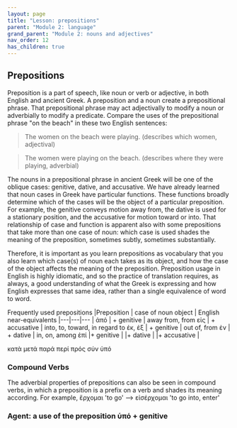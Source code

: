 ```yaml
---
layout: page
title: "Lesson: prepositions"
parent: "Module 2: language"
grand_parent: "Module 2: nouns and adjectives"
nav_order: 12
has_children: true
---
```


## Prepositions
Preposition is a part of speech, like noun or verb or adjective, in both English and ancient Greek. A preposition and a noun create a prepositional phrase. That prepositional phrase may act adjectivally to modify a noun or adverbially to modify a predicate. Compare the uses of the prepositional phrase "on the beach" in these two English sentences:

> The women on the beach were playing. (describes which women, adjectival)

> The women were playing on the beach. (describes where they were playing, adverbial)

The nouns in a prepositional phrase in ancient Greek will be one of the oblique cases: genitive, dative, and accusative. We have already learned that noun cases in Greek have particular functions. These functions broadly determine which of the cases will be the object of a particular preposition. For example, the genitive conveys motion away from, the dative is used for a stationary position, and the accusative for motion toward or into. That relationship of case and function is apparent also with some prepositions that take more than one case of noun: which case is used shades the meaning of the preposition, sometimes subtly, sometimes substantially. 

Therefore, it is important as you learn prepositions as vocabulary that you also learn which case(s) of noun each takes as its object, and how the case of the object affects the meaning of the preposition. Preposition usage in English is highly idiomatic, and so the practice of translation requires, as always, a good understanding of what the Greek is expressing and how English expresses that same idea, rather than a single equivalence of word to word.

Frequently used prepositions
|Preposition | case of noun object | English near-equivalents
|---|---|--- |
ἀπό | + genitive | away from, from
εἰς | + accusative | into, to, toward, in regard to
ἐκ, ἐξ | + genitive | out of, from
ἐν | + dative | in, on, among
ἐπί |+ genitive |
    |+ dative   |
    |+ accusative |

κατὰ 
μετά 
παρά 
περί 
πρός 
σύν 
ὑπό 

### Compound Verbs
The adverbial properties of prepositions can also be seen in compound verbs, in which a preposition is a prefix on a verb and shades its meaning according. For example, ἔρχομαι 'to go' --> εἰσέρχομαι 'to go into, enter' 

### Agent: a use of the preposition ὑπό + genitive

